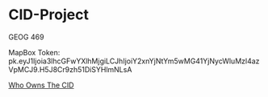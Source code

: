# CID-Project
GEOG 469

MapBox Token:
pk.eyJ1Ijoia3lhcGFwYXlhMjgiLCJhIjoiY2xnYjNtYm5wMG41YjNycWluMzl4azVpMCJ9.H5J8Cr9zh51DiSYHlmNLsA


[Who Owns The CID](http://127.0.0.1:5500/index.html)


